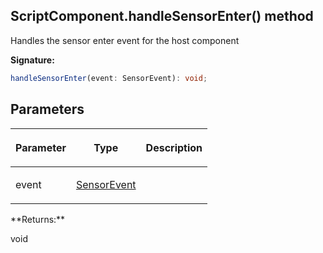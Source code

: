 
## ScriptComponent.handleSensorEnter() method

Handles the sensor enter event for the host component

**Signature:**

```typescript
handleSensorEnter(event: SensorEvent): void;
```

## Parameters

<table><thead><tr><th>

Parameter


</th><th>

Type


</th><th>

Description


</th></tr></thead>
<tbody><tr><td>

event


</td><td>

[SensorEvent](/reference/sensorevent.md)


</td><td>


</td></tr>
</tbody></table>
**Returns:**

void

